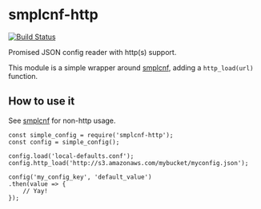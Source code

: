 # smplcnf-http

[![Build Status](https://semaphoreci.com/api/v1/houseagency/smplcnf-http/branches/master/shields_badge.svg)](https://semaphoreci.com/houseagency/smplcnf-http)

Promised JSON config reader with http(s) support.

This module is a simple wrapper around
[smplcnf](https://github.com/spurge/smplcnf), adding a `http_load(url)`
function.

## How to use it

See [smplcnf](https://github.com/spurge/smplcnf) for non-http usage.

	const simple_config = require('smplcnf-http');
	const config = simple_config();

	config.load('local-defaults.conf');
	config.http_load('http://s3.amazonaws.com/mybucket/myconfig.json');

	config('my_config_key', 'default_value')
	.then(value => {
		// Yay!
	});


